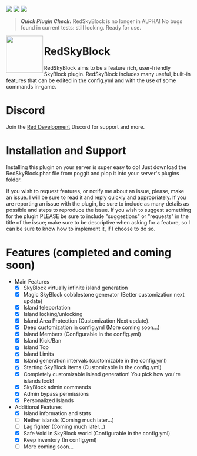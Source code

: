 [![](https://poggit.pmmp.io/shield.state/RedSkyBlock)](https://poggit.pmmp.io/p/RedSkyBlock)
[![](https://poggit.pmmp.io/shield.api/RedSkyBlock)](https://poggit.pmmp.io/p/RedSkyBlock)
[![](https://poggit.pmmp.io/shield.dl.total/RedSkyBlock)](https://poggit.pmmp.io/p/RedSkyBlock)

> __*Quick Plugin Check:*__ RedSkyBlock is no longer in ALPHA! No bugs found in current tests: still looking. Ready for use.

<img src="https://github.com/RedCraftGH/RedSkyBlock/blob/master/icon.png" width="100" height="100" align="left"></img>

# RedSkyBlock
RedSkyBlock aims to be a feature rich, user-friendly SkyBlock plugin. RedSkyBlock includes many useful, built-in features that can be edited in the config.yml and with the use of some commands in-game.

# Discord
Join the [Red Development](https://discord.gg/8s2sbvr) Discord for support and more.

# Installation and Support
Installing this plugin on your server is super easy to do! Just download the RedSkyBlock.phar file from poggit and plop it into your server's plugins folder.

If you wish to request features, or notify me about an issue, please, make an issue. I will be sure to read it and reply quickly and appropriately. If you are reporting an issue with the plugin, be sure to include as many details as possible and steps to reproduce the issue. If you wish to suggest something for the plugin PLEASE be sure to include "suggestions" or "requests" in the title of the issue; make sure to be descriptive when asking for a feature, so I can be sure to know how to implement it, if I choose to do so.

# Features (completed and coming soon)
- Main Features
  - [x] SkyBlock virtually infinite island generation
  - [x] Magic SkyBlock cobblestone generator (Better customization next update)
  - [x] Island teleportation
  - [x] Island locking/unlocking
  - [x] Island Area Protection (Customization Next update).
  - [x] Deep customization in config.yml (More coming soon...)
  - [x] Island Members (Configurable in the config.yml)
  - [x] Island Kick/Ban
  - [x] Island Top
  - [x] Island Limits
  - [x] Island generation intervals (customizable in the config.yml)
  - [x] Starting SkyBlock items (Customizable in the config.yml)
  - [x] Completely customizable island generation! You pick how you're islands look!
  - [x] SkyBlock admin commands
  - [x] Admin bypass permissions
  - [x] Personalized Islands
- Additional Features
  - [x] Island information and stats
  - [ ] Nether islands (Coming much later...)
  - [ ] Lag fighter (Coming much later...)
  - [x] Safe Void in SkyBlock world (Configurable in the config.yml)
  - [x] Keep inventory (In config.yml)
  - [ ] More coming soon...

